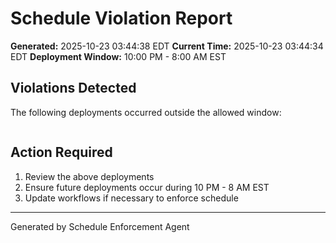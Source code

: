 # Schedule Violation Report

**Generated:** 2025-10-23 03:44:38 EDT
**Current Time:** 2025-10-23 03:44:34 EDT
**Deployment Window:** 10:00 PM - 8:00 AM EST

## Violations Detected

The following deployments occurred outside the allowed window:

```

```

## Action Required

1. Review the above deployments
2. Ensure future deployments occur during 10 PM - 8 AM EST
3. Update workflows if necessary to enforce schedule

---

Generated by Schedule Enforcement Agent
